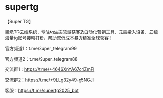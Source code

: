# supertg

【Super TG】

超级TG云控系统，专注tg生态流量获客及自动化营销工具，无需投入设备，云控海量tg账号接粉打粉，帮助您低成本暴力精准全球获客！

官方频道1：t.me/Super_telegram99

官方频道2：t.me/Super_telegram88

交流群1：https://t.me/+4646XnYA67o4ZmFl

交流群2：https://t.me/+9LLg32y49-g5NGJl

客服：https://t.me/supertg2025_bot
